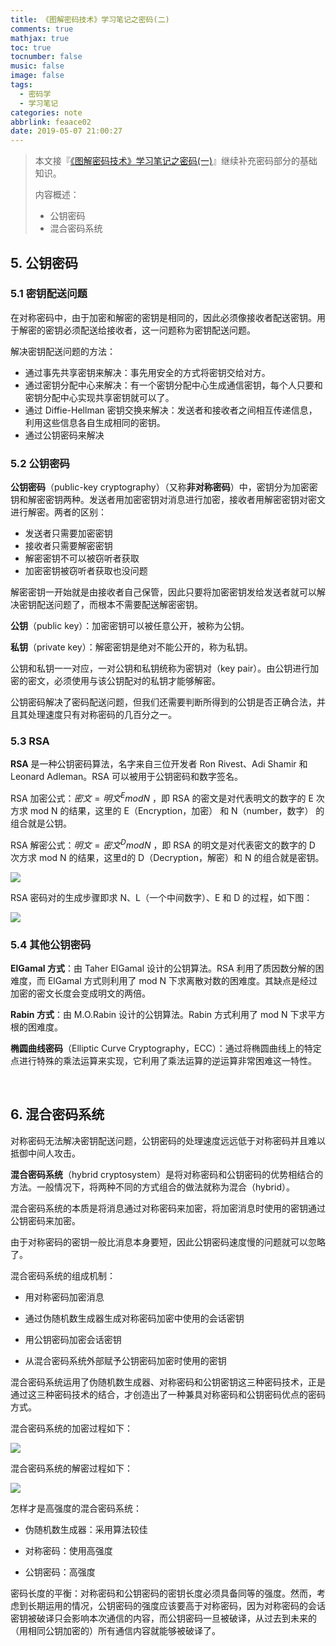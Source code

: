 ```yaml
---
title: 《图解密码技术》学习笔记之密码(二)
comments: true
mathjax: true
toc: true
tocnumber: false
music: false
image: false
tags:
  - 密码学
  - 学习笔记
categories: note
abbrlink: feaace02
date: 2019-05-07 21:00:27
---
```


> 本文接『[《图解密码技术》学习笔记之密码(一)]( <https://hushhw.cn/posts/note/418f8d38.html>)』继续补充密码部分的基础知识。
>
> 内容概述：
>
> * 公钥密码
> * 混合密码系统

<!----more--->



## 5. 公钥密码

### 5.1 密钥配送问题

在对称密码中，由于加密和解密的密钥是相同的，因此必须像接收者配送密钥。用于解密的密钥必须配送给接收者，这一问题称为密钥配送问题。

解决密钥配送问题的方法：

* 通过事先共享密钥来解决：事先用安全的方式将密钥交给对方。
* 通过密钥分配中心来解决：有一个密钥分配中心生成通信密钥，每个人只要和密钥分配中心实现共享密钥就可以了。
* 通过 Diffie-Hellman 密钥交换来解决：发送者和接收者之间相互传递信息，利用这些信息各自生成相同的密钥。
* 通过公钥密码来解决

### 5.2 公钥密码

**公钥密码**（public-key cryptography）（又称**非对称密码**）中，密钥分为加密密钥和解密密钥两种。发送者用加密密钥对消息进行加密，接收者用解密密钥对密文进行解密。两者的区别：

* 发送者只需要加密密钥
* 接收者只需要解密密钥
* 解密密钥不可以被窃听者获取
* 加密密钥被窃听者获取也没问题

解密密钥一开始就是由接收者自己保管，因此只要将加密密钥发给发送者就可以解决密钥配送问题了，而根本不需要配送解密密钥。

**公钥**（public key）：加密密钥可以被任意公开，被称为公钥。

**私钥**（private key）：解密密钥是绝对不能公开的，称为私钥。

公钥和私钥一一对应，一对公钥和私钥统称为密钥对（key pair）。由公钥进行加密的密文，必须使用与该公钥配对的私钥才能够解密。

公钥密码解决了密码配送问题，但我们还需要判断所得到的公钥是否正确合法，并且其处理速度只有对称密码的几百分之一。

### 5.3 RSA

**RSA** 是一种公钥密码算法，名字来自三位开发者 Ron Rivest、Adi Shamir 和 Leonard Adleman。RSA 可以被用于公钥密码和数字签名。

RSA 加密公式：$密文 = 明文^EmodN$ ，即 RSA 的密文是对代表明文的数字的 E 次方求 mod N 的结果，这里的 E（Encryption，加密） 和 N（number，数字） 的组合就是公钥。

RSA 解密公式：$明文 = 密文^D modN$ ，即 RSA 的明文是对代表密文的数字的 D 次方求 mod N 的结果，这里d的 D（Decryption，解密）和 N 的组合就是密钥。

![](https://qn.hushhw.cn/images/wKioL1hemhCT2YyuAAB521Eadok617.png)

RSA 密码对的生成步骤即求 N、L（一个中间数字）、E 和 D 的过程，如下图：

![](https://qn.hushhw.cn/images/20190113152536907.png)

### 5.4 其他公钥密码

**ElGamal 方式**：由 Taher ElGamal 设计的公钥算法。RSA 利用了质因数分解的困难度，而 ElGamal 方式则利用了 mod N 下求离散对数的困难度。其缺点是经过加密的密文长度会变成明文的两倍。

**Rabin 方式**：由 M.O.Rabin 设计的公钥算法。Rabin 方式利用了 mod N 下求平方根的困难度。

**椭圆曲线密码**（Elliptic Curve Cryptography，ECC）：通过将椭圆曲线上的特定点进行特殊的乘法运算来实现，它利用了乘法运算的逆运算非常困难这一特性。

​       

## 6. 混合密码系统

对称密码无法解决密钥配送问题，公钥密码的处理速度远远低于对称密码并且难以抵御中间人攻击。

**混合密码系统**（hybrid cryptosystem）是将对称密码和公钥密码的优势相结合的方法。一般情况下，将两种不同的方式组合的做法就称为混合（hybrid）。

混合密码系统的本质是将消息通过对称密码来加密，将加密消息时使用的密钥通过公钥密码来加密。

由于对称密码的密钥一般比消息本身要短，因此公钥密码速度慢的问题就可以忽略了。

混合密码系统的组成机制：

* 用对称密码加密消息

* 通过伪随机数生成器生成对称密码加密中使用的会话密钥

* 用公钥密码加密会话密钥

* 从混合密码系统外部赋予公钥密码加密时使用的密钥

混合密码系统运用了伪随机数生成器、对称密码和公钥密钥这三种密码技术，正是通过这三种密码技术的结合，才创造出了一种兼具对称密码和公钥密码优点的密码方式。

混合密码系统的加密过程如下：

![](https://qn.hushhw.cn/images/101_22.png)

混合密码系统的解密过程如下：

![](https://qn.hushhw.cn/images/101_21.png)



怎样才是高强度的混合密码系统：

* 伪随机数生成器：采用算法较佳

* 对称密码：使用高强度

* 公钥密码：高强度

密码长度的平衡：对称密码和公钥密码的密钥长度必须具备同等的强度。然而，考虑到长期运用的情况，公钥密码的强度应该要高于对称密码，因为对称密码的会话密钥被破译只会影响本次通信的内容，而公钥密码一旦被破译，从过去到未来的（用相同公钥加密的）所有通信内容就能够被破译了。